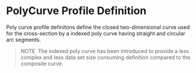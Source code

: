 PolyCurve Profile Definition
============================

Poly curve profile definitons define the closed two-dimensional curve used for the cross-section by a indexed poly curve having straight and circular arc segments.

> NOTE&nbsp; The indexed poly curve has been introduced to provide a less complex and less data set size consuming definition compared to the composite curve.
